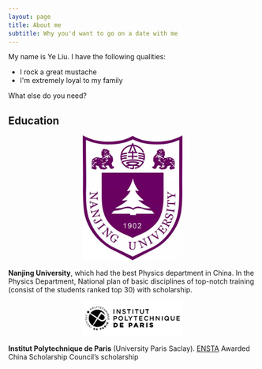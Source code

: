 ```yaml
---
layout: page
title: About me
subtitle: Why you'd want to go on a date with me
---
```


My name is Ye Liu. I have the following qualities:

- I rock a great mustache
- I'm extremely loyal to my family

What else do you need?

## Education

<div align="center">    
<img src="assets/img/nju.jpg" width="40%" height="40%" />
</div>

**Nanjing University**, which had the best Physics department in China. In the Physics Department, National plan of basic disciplines of top-notch training (consist of the students ranked top 30) with scholarship.

<div align="center">    
<img src="assets/img/ip-paris.jpg" width="40%" height="40%" />
</div>

**Institut Polytechnique de Paris** (University Paris Saclay). [ENSTA](http://www.ensta-paris.fr/cn/node/1214) Awarded China Scholarship Council’s scholarship
